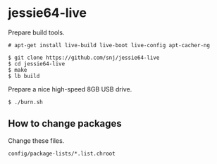 # jessie64-live

Prepare build tools.

```
# apt-get install live-build live-boot live-config apt-cacher-ng
```

```
$ git clone https://github.com/snj/jessie64-live
$ cd jessie64-live
$ make
$ lb build
```

Prepare a nice high-speed 8GB USB drive.

```
$ ./burn.sh
```

## How to change packages

Change these files.

```
config/package-lists/*.list.chroot
```

